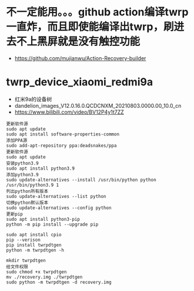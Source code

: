 # 不一定能用。。。github action编译twrp一直炸，而且即使能编译出twrp，刷进去不上黑屏就是没有触控功能
- https://github.com/mujianwu/Action-Recovery-builder
# twrp_device_xiaomi_redmi9a
- 红米9a的设备树
- dandelion_images_V12.0.16.0.QCDCNXM_20210803.0000.00_10.0_cn
- https://www.bilibili.com/video/BV12P4y1t7ZZ
```
更新软件源
sudo apt update
sudo apt install software-properties-common
添加PPA源
sudo add-apt-repository ppa:deadsnakes/ppa
更新软件源
sudo apt update
安装python3.9
sudo apt install python3.9
添加python3.9
sudo update-alternatives --install /usr/bin/python python /usr/bin/python3.9 1
列出python所有版本
sudo update-alternatives --list python
切换python默认版本
sudo update-alternatives --config python
更新pip
sudo apt install python3-pip
python -m pip install --upgrade pip

sudo apt install cpio
pip --verison
pip install twrpdtgen
python -m twrpdtgen -h

mkdir twrpdtgen
给文件权限
sudo chmod +x twrpdtgen
mv ./recovery.img ./twrpdtgen
sudo python -m twrpdtgen -d recovery.img
```
